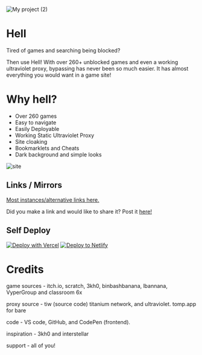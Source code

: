 ![My project (2)](https://github.com/D3ch/hell/assets/106717421/9f1397a8-77e9-4fad-8c60-c45d54f91070)

# Hell

Tired of games and searching being blocked?

Then use Hell! With over 260+ unblocked games and even a working ultraviolet proxy, bypassing has never been so much easier. It has almost everything you would want in a game site! 

# Why hell?

- Over 260 games 
- Easy to navigate
- Easily Deployable
- Working Static Ultraviolet Proxy
- Site cloaking 
- Bookmarklets and Cheats
- Dark background and simple looks 

![site](https://github.com/D3ch/hell/assets/106717421/6977a3b1-82d6-4efc-a164-06324bf090a7)

## Links / Mirrors


[Most instances/alternative links here.](https://instances.d3ch.repl.co)

Did you make a link and would like to share it? Post it [here!](https://forms.gle/gwxTCDRzZQRo5toH7)


## Self Deploy

[![Deploy with Vercel](https://vercel.com/button)](https://vercel.com/new/clone?repository-url=https%3A%2F%2Fgithub.com%2Fd3ch%2Fhell)
[![Deploy to Netlify](https://www.netlify.com/img/deploy/button.svg)](https://app.netlify.com/start/deploy?repository=https://github.com/d3ch/hell)


# Credits 

game sources - itch.io, scratch, 3kh0, binbashbanana, lbannana, VyperGroup and classroom 6x

proxy source - tiw (source code) titanium network, and ultraviolet. tomp.app for bare

code - VS code, GitHub, and CodePen (frontend).

inspiration - 3kh0 and interstellar

support - all of you!
